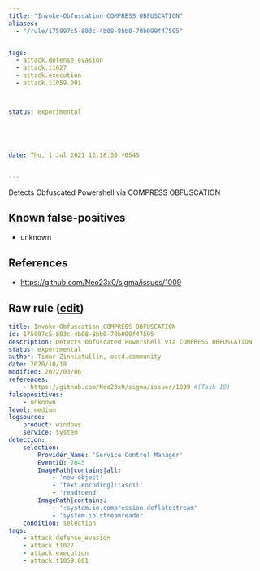```yaml
---
title: "Invoke-Obfuscation COMPRESS OBFUSCATION"
aliases:
  - "/rule/175997c5-803c-4b08-8bb0-70b099f47595"


tags:
  - attack.defense_evasion
  - attack.t1027
  - attack.execution
  - attack.t1059.001



status: experimental





date: Thu, 1 Jul 2021 12:18:30 +0545


---
```


Detects Obfuscated Powershell via COMPRESS OBFUSCATION

<!--more-->


## Known false-positives

* unknown



## References

* https://github.com/Neo23x0/sigma/issues/1009


## Raw rule ([edit](https://github.com/SigmaHQ/sigma/edit/master/rules/windows/builtin/system/win_invoke_obfuscation_via_compress_services.yml))
```yaml
title: Invoke-Obfuscation COMPRESS OBFUSCATION
id: 175997c5-803c-4b08-8bb0-70b099f47595
description: Detects Obfuscated Powershell via COMPRESS OBFUSCATION
status: experimental
author: Timur Zinniatullin, oscd.community
date: 2020/10/18
modified: 2022/03/06
references:
    - https://github.com/Neo23x0/sigma/issues/1009 #(Task 19)
falsepositives:
    - unknown
level: medium
logsource:
    product: windows
    service: system
detection:
    selection:
        Provider_Name: 'Service Control Manager'
        EventID: 7045
        ImagePath|contains|all:
            - 'new-object'
            - 'text.encoding]::ascii'
            - 'readtoend'
        ImagePath|contains:    
            - ':system.io.compression.deflatestream'
            - 'system.io.streamreader'
    condition: selection
tags:
    - attack.defense_evasion
    - attack.t1027
    - attack.execution
    - attack.t1059.001

```

